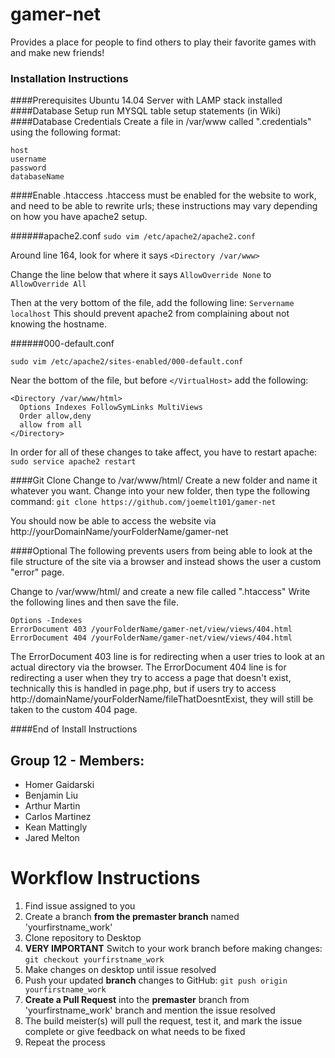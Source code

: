 # gamer-net
Provides a place for people to find others to play their favorite games with and make new friends!

### Installation Instructions
####Prerequisites
Ubuntu 14.04 Server with LAMP stack installed
####Database Setup
run MYSQL table setup statements (in Wiki) 
####Database Credentials
Create a file in /var/www called ".credentials" using the following format:
```
host
username
password
databaseName
```
####Enable .htaccess
.htaccess must be enabled for the website to work, and need to be able to rewrite urls; these instructions may vary depending on how you have apache2 setup.

######apache2.conf
`sudo vim /etc/apache2/apache2.conf`

Around line 164, look for where it says `<Directory /var/www>` 

Change the line below that where it says `AllowOverride None` to `AllowOverride All`

Then at the very bottom of the file, add the following line:
`Servername localhost`
This should prevent apache2 from complaining about not knowing the hostname.

######000-default.conf

`sudo vim /etc/apache2/sites-enabled/000-default.conf`

Near the bottom of the file, but before `</VirtualHost>` add the following:
```
<Directory /var/www/html>
  Options Indexes FollowSymLinks MultiViews
  Order allow,deny
  allow from all
</Directory>
```

In order for all of these changes to take affect, you have to restart apache:
`sudo service apache2 restart`

####Git Clone
Change to /var/www/html/
Create a new folder and name it whatever you want.
Change into your new folder, then type the following command:
`git clone https://github.com/joemelt101/gamer-net`

You should now be able to access the website via http://yourDomainName/yourFolderName/gamer-net

####Optional
The following prevents users from being able to look at the file structure of the site via a browser and instead shows the user a custom "error" page.

Change to /var/www/html/ and create a new file called ".htaccess"
Write the following lines and then save the file.
```
Options -Indexes
ErrorDocument 403 /yourFolderName/gamer-net/view/views/404.html
ErrorDocument 404 /yourFolderName/gamer-net/view/views/404.html
```
The ErrorDocument 403 line is for redirecting when a user tries to look at an actual directory via the browser.
The ErrorDocument 404 line is for redirecting a user when they try to access a page that doesn't exist, technically this is handled in
page.php, but if users try to access http://domainName/yourFolderName/fileThatDoesntExist, they will still be taken to the custom 404 page.

####End of Install Instructions

## Group 12 - Members:
- Homer Gaidarski
- Benjamin Liu
- Arthur Martin
- Carlos Martinez
- Kean Mattingly
- Jared Melton

# Workflow Instructions
1. Find issue assigned to you
2. Create a branch **from the premaster branch** named 'yourfirstname_work'
3. Clone repository to Desktop
4. **VERY IMPORTANT** Switch to your work branch before making changes: `git checkout yourfirstname_work`
5. Make changes on desktop until issue resolved
6. Push your updated **branch** changes to GitHub: `git push origin yourfirstname_work`
7. **Create a Pull Request** into the **premaster** branch from 'yourfirstname_work' branch and mention the issue resolved
8. The build meister(s) will pull the request, test it, and mark the issue complete or give feedback on what needs to be fixed
9. Repeat the process
